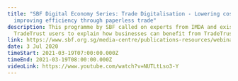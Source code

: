 ```yaml
---
title: "SBF Digital Economy Series: Trade Digitalisation - Lowering costs &
  improving efficiency through paperless trade"
description: This programme by SBF called on experts from IMDA and existing
  TradeTrust users to explain how businesses can benefit from TradeTrust.
link: https://www.sbf.org.sg/media-centre/publications-resources/webinars
date: 3 Jul 2020
timeStart: 2021-03-19T07:00:00.000Z
timeEnd: 2021-03-19T08:00:00.000Z
videoLink: https://www.youtube.com/watch?v=NUTLtLso3-Y
---
```

